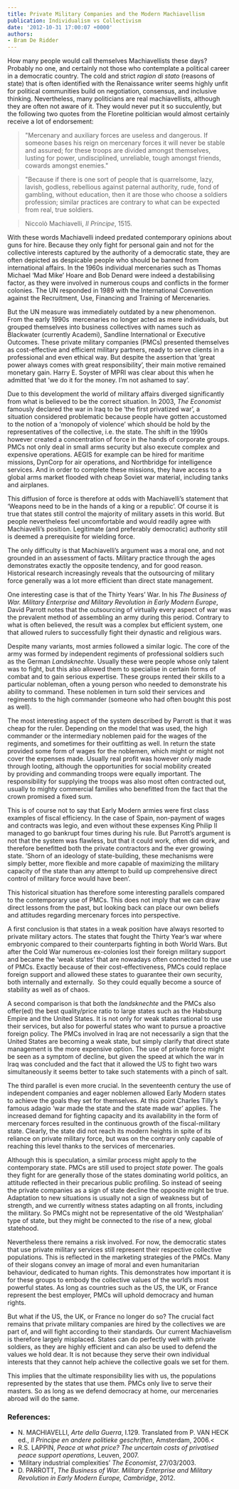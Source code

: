 ```yaml
---
title: Private Military Companies and the Modern Machiavellism
publication: Individualism vs Collectivism
date: '2012-10-31 17:00:07 +0000'
authors:
- Bram De Ridder
---
```


How many people would call themselves Machiavellists these days? Probably no one, and certainly not those who contemplate a political career in a democratic country. The cold and strict <em>ragion di stato</em> (reasons of state) that is often identified with the Renaissance writer seems highly unfit for political communities build on negotiation, consensus, and inclusive thinking. Nevertheless, many politicians are real machiavellists, although they are often not aware of it. They would never put it so succulently, but the following two quotes from the Floretine politician would almost certainly receive a lot of endorsement:

> "Mercenary and auxiliary forces are useless and dangerous. If someone bases his reign on mercenary forces it will never be stable and assured; for these troops are divided amongst themselves, lusting for power, undisciplined, unreliable, tough amongst friends, cowards amongst enemies."

> "Because if there is one sort of people that is quarrelsome, lazy, lavish, godless, rebellious against paternal authority, rude, fond of gambling, without education, then it are those who choose a soldiers profession; similar practices are contrary to what can be expected from real, true soldiers.

> Niccolò Machiavelli, <em>Il Principe</em>, 1515.

With these words Machiavelli indeed predated contemporary opinions about guns for hire. Because they only fight for personal gain and not for the collective interests captured by the authority of a democratic state, they are often depicted as despicable people who should be banned from international affairs. In the 1960s individual mercenaries such as Thomas Michael ‘Mad Mike’ Hoare and Bob Denard were indeed a destabilising factor, as they were involved in numerous coups and conflicts in the former colonies. The UN responded in 1989 with the International Convention against the Recruitment, Use, Financing and Training of Mercenaries.

But the UN measure was immediately outdated by a new phenomenon. From the early 1990s  mercenaries no longer acted as mere individuals, but grouped themselves into business collectives with names such as Blackwater (currently Academi), Sandline International or Executive Outcomes. These private military companies (PMCs) presented themselves as cost-effective and efficient military partners, ready to serve clients in a professional and even ethical way. But despite the assertion that ‘great power always comes with great responsibility’, their main motive remained monetary gain. Harry E. Soyster of MPRI was clear about this when he admitted that ‘we do it for the money. I’m not ashamed to say’.

Due to this development the world of military affairs diverged significantly from what is believed to be the correct situation. In 2003, <em>The Economist</em> famously declared the war in Iraq to be ‘the first privatized war’, a situation considered problematic because people have gotten accustomed to the notion of a ‘monopoly of violence’ which should be hold by the representatives of the collective, i.e. the state. The shift in the 1990s however created a concentration of force in the hands of corporate groups. PMCs not only deal in small arms security but also execute complex and expensive operations. AEGIS for example can be hired for maritime missions, DynCorp for air operations, and Northbridge for intelligence services. And in order to complete these missions, they have access to a global arms market flooded with cheap Soviet war material, including tanks and airplanes.

This diffusion of force is therefore at odds with Machiavelli’s statement that ‘Weapons need to be in the hands of a king or a republic’. Of course it is true that states still control the majority of military assets in this world. But people nevertheless feel uncomfortable and would readily agree with Machiavelli’s position. Legitimate (and preferably democratic) authority still is deemed a prerequisite for wielding force.

The only difficulty is that Machiavelli’s argument was a moral one, and not grounded in an assessment of facts. Military practice through the ages demonstrates exactly the opposite tendency, and for good reason. Historical research increasingly reveals that the outsourcing of military force generally was a lot more efficient than direct state management.

One interesting case is that of the Thirty Years’ War. In his <em>The Business of War. Military Enterprise and Military Revolution in Early Modern Europe</em>, David Parrott notes that the outsourcing of virtually every aspect of war was the prevalent method of assembling an army during this period. Contrary to what is often believed, the result was a complex but efficient system, one that allowed rulers to successfully fight their dynastic and religious wars.

Despite many variants, most armies followed a similar logic. The core of the army was formed by independent regiments of professional soldiers such as the German <em>Landsknechte</em>. Usually these were people whose only talent was to fight, but this also allowed them to specialise in certain forms of combat and to gain serious expertise. These groups rented their skills to a particular nobleman, often a young person who needed to demonstrate his ability to command. These noblemen in turn sold their services and regiments to the high commander (someone who had often bought this post as well).

The most interesting aspect of the system described by Parrott is that it was cheap for the ruler. Depending on the model that was used, the high commander or the intermediary noblemen paid for the wages of the regiments, and sometimes for their outfitting as well. In return the state provided some form of wages for the noblemen, which might or might not cover the expenses made. Usually real profit was however only made through looting, although the opportunities for social mobility created by providing and commanding troops were equally important. The responsibility for supplying the troops was also most often contracted out, usually to mighty commercial families who benefitted from the fact that the crown promised a fixed sum.

This is of course not to say that Early Modern armies were first class examples of fiscal efficiency. In the case of Spain, non-payment of wages and contracts was legio, and even without these expenses King Philip II managed to go bankrupt four times during his rule. But Parrott’s argument is not that the system was flawless, but that it could work, often did work, and therefore benefitted both the private contractors and the ever growing state. ‘Shorn of an ideology of state-building, these mechanisms were simply better, more flexible and more capable of maximizing the military capacity of the state than any attempt to build up comprehensive direct control of military force would have been’.

This historical situation has therefore some interesting parallels compared to the contemporary use of PMCs. This does not imply that we can draw direct lessons from the past, but looking back can place our own beliefs and attitudes regarding mercenary forces into perspective.

A first conclusion is that states in a weak position have always resorted to private military actors. The states that fought the Thirty Year’s war where embryonic compared to their counterparts fighting in both World Wars. But after the Cold War numerous ex-colonies lost their foreign military support and became the ‘weak states’ that are nowadays often connected to the use of PMCs. Exactly because of their cost-effectiveness, PMCs could replace foreign support and allowed these states to guarantee their own security, both internally and externally.  So they could equally become a source of stability as well as of chaos.

A second comparison is that both the <em>landsknechte</em> and the PMCs also offer(ed) the best quality/price ratio to large states such as the Habsburg Empire and the United States. It is not only for weak states rational to use their services, but also for powerful states who want to pursue a proactive foreign policy. The PMCs involved in Iraq are not necessarily a sign that the United States are becoming a weak state, but simply clarify that direct state management is the more expensive option. The use of private force might be seen as a symptom of decline, but given the speed at which the war in Iraq was concluded and the fact that it allowed the US to fight two wars simultaneously it seems better to take such statements with a pinch of salt.

The third parallel is even more crucial. In the seventeenth century the use of independent companies and eager noblemen allowed Early Modern states to achieve the goals they set for themselves. At this point Charles Tilly’s famous adagio ‘war made the state and the state made war’ applies. The increased demand for fighting capacity and its availability in the form of mercenary forces resulted in the continuous growth of the fiscal-military state. Clearly, the state did not reach its modern heights in spite of its reliance on private military force, but was on the contrary only capable of reaching this level thanks to the services of mercenaries.

Although this is speculation, a similar process might apply to the contemporary state. PMCs are still used to project <em>state</em> power. The goals they fight for are generally those of the states dominating world politics, an attitude reflected in their precarious public profiling. So instead of seeing the private companies as a sign of state decline the opposite might be true. Adaptation to new situations is usually not a sign of weakness but of strength, and we currently witness states adapting on all fronts, including the military. So PMCs might not be representative of the old ‘Westphalian’ type of state, but they might be connected to the rise of a new, global statehood.

Nevertheless there remains a risk involved. For now, the democratic states that use private military services still represent their respective collective populations. This is reflected in the marketing strategies of the PMCs. Many of their slogans convey an image of moral and even humanitarian behaviour, dedicated to human rights. This demonstrates how important it is for these groups to embody the collective values of the world’s most powerful states. As long as countries such as the US, the UK, or France represent the best employer, PMCs will uphold democracy and human rights.

But what if the US, the UK, or France no longer do so? The crucial fact remains that private military companies are hired by the collectives we are part of, and will fight according to their standards. Our current Machiavelism is therefore largely misplaced. States can do perfectly well with private soldiers, as they are highly efficient and can also be used to defend the values we hold dear. It is not because they serve their own individual interests that they cannot help achieve the collective goals we set for them.

This implies that the ultimate responsibility lies with us, the populations represented by the states that use them. PMCs only live to serve their masters. So as long as we defend democracy at home, our mercenaries abroad will do the same.

### References:

- N. MACHIAVELLI, <em>Arte della Guerra</em>, I.129. Translated from P. VAN HECK ed., <em>Il Principe en andere politieke geschriften</em>, Amsterdam, 2006.<
- R.S. LAPPIN, <em>Peace at what price? The uncertain costs of privatised peace support operations</em>, Leuven, 2007.
- ‘Military industrial complexities’ <em>The Economist</em>, 27/03/2003.
- D. PARROTT, <em>The Business of War. Military Enterprise and Military Revolution in Early Modern Europe, Cambridge</em>, 2012.

